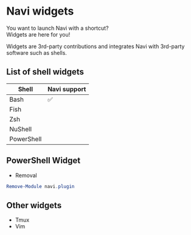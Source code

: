 # Navi widgets

You want to launch Navi with a shortcut?\
Widgets are here for you!

Widgets are 3rd-party contributions and integrates Navi with 3rd-party software such as shells.

## List of shell widgets

| Shell | Navi support |
|-------|--------------|
| Bash  | :white_check_mark: |
| Fish ||
| Zsh ||
| NuShell ||
| PowerShell ||

## PowerShell Widget

- Removal

```powershell
Remove-Module navi.plugin
```

## Other widgets

- Tmux
- Vim